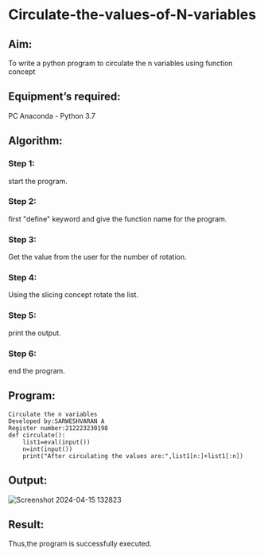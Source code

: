 # Circulate-the-values-of-N-variables
## Aim:
To write a python program to circulate the n variables using function concept
## Equipment’s required:
PC
Anaconda - Python 3.7
## Algorithm: 
### Step 1: 
start the program.
### Step 2: 
first "define" keyword and give the function name for the program.
### Step 3: 
Get the value from the user for the number of rotation.
### Step 4: 
Using the slicing concept rotate the list.
### Step 5: 
print the output.
### Step 6: 
end the program.
## Program:
```
Circulate the n variables
Developed by:SARWESHVARAN A
Register number:212223230198
def circulate():
    list1=eval(input())
    n=int(input())
    print("After circulating the values are:",list1[n:]+list1[:n])
```

## Output:
![Screenshot 2024-04-15 132823](https://github.com/SarweshvaranA/Circulate-the-values-of-N-variables/assets/146930981/09701092-b203-4fe0-bee3-d9f980f00199)


## Result:
Thus,the program is successfully executed.

